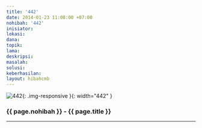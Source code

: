 ```yaml
---
title: '442'
date: 2014-01-23 11:08:00 +07:00
nohibah: '442'
inisiator: 
lokasi: 
dana: 
topik: 
lama: 
deskripsi: 
masalah: 
solusi: 
keberhasilan: 
layout: hibahcmb
---
```


![442](/static/img/hibahcmb/442.png){: .img-responsive }{: width="442" }

### {{ page.nohibah }} - {{ page.title }}

---
